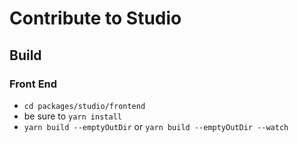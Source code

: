 # Contribute to Studio

## Build

### Front End

* `cd packages/studio/frontend`
* be sure to `yarn install`
*  `yarn build --emptyOutDir` or `yarn build --emptyOutDir --watch`
